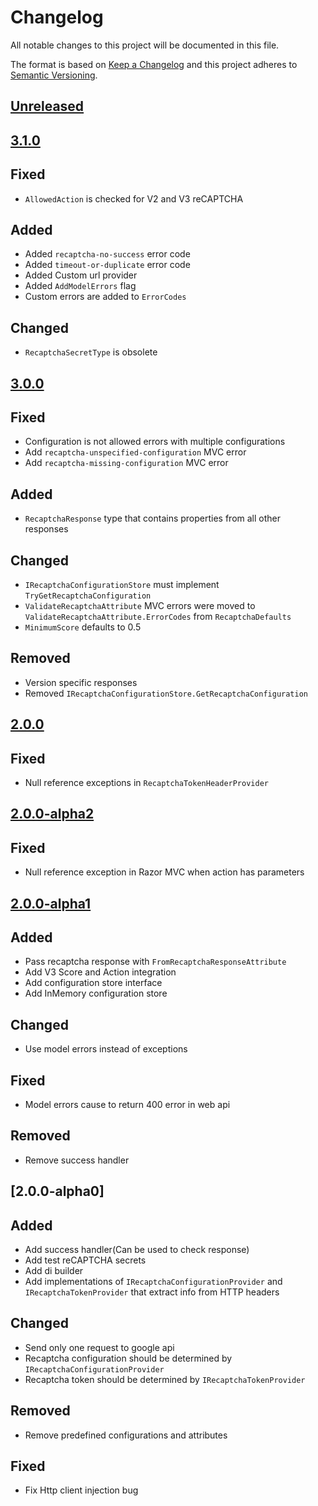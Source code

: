# Changelog

All notable changes to this project will be documented in this file.

The format is based on [Keep a Changelog](https://keepachangelog.com/en/1.0.0/)
and this project adheres to [Semantic Versioning](https://semver.org/spec/v2.0.0.html).

## [Unreleased]

## [3.1.0]

## Fixed

- `AllowedAction` is checked for V2 and V3 reCAPTCHA

## Added

- Added `recaptcha-no-success` error code
- Added `timeout-or-duplicate` error code
- Added Custom url provider
- Added `AddModelErrors` flag
- Custom errors are added to `ErrorCodes`

## Changed

- `RecaptchaSecretType` is obsolete

## [3.0.0]

## Fixed

- Configuration is not allowed errors with multiple configurations
- Add `recaptcha-unspecified-configuration` MVC error
- Add `recaptcha-missing-configuration` MVC error

## Added

- `RecaptchaResponse` type that contains properties from all other responses

## Changed

- `IRecaptchaConfigurationStore` must implement `TryGetRecaptchaConfiguration`
- `ValidateRecaptchaAttribute` MVC errors were moved to `ValidateRecaptchaAttribute.ErrorCodes` from `RecaptchaDefaults`
- `MinimumScore` defaults to 0.5

## Removed

- Version specific responses
- Removed `IRecaptchaConfigurationStore.GetRecaptchaConfiguration`

## [2.0.0]

## Fixed

- Null reference exceptions in `RecaptchaTokenHeaderProvider`

## [2.0.0-alpha2]

## Fixed

- Null reference exception in Razor MVC when action has parameters

## [2.0.0-alpha1]

## Added

- Pass recaptcha response with `FromRecaptchaResponseAttribute`
- Add V3 Score and Action integration
- Add configuration store interface
- Add InMemory configuration store

## Changed

- Use model errors instead of exceptions

## Fixed

- Model errors cause to return 400 error in web api

## Removed

- Remove success handler

## [2.0.0-alpha0]

## Added

- Add success handler(Can be used to check response)
- Add test reCAPTCHA secrets
- Add di builder
- Add implementations of `IRecaptchaConfigurationProvider` and `IRecaptchaTokenProvider` that extract info from HTTP headers

## Changed

- Send only one request to google api
- Recaptcha configuration should be determined by `IRecaptchaConfigurationProvider`
- Recaptcha token should be determined by `IRecaptchaTokenProvider`

## Removed

- Remove predefined configurations and attributes

## Fixed

- Fix Http client injection bug 

[Unreleased]: https://github.com/Spaier/Spaier.Recaptcha/compare/3.1.0...HEAD
[3.1.0]: https://github.com/Spaier/Spaier.Recaptcha/compare/3.0.0...3.1.0
[3.0.0]: https://github.com/Spaier/Spaier.Recaptcha/compare/2.0.0...3.0.0
[2.0.0]: https://github.com/Spaier/Spaier.Recaptcha/compare/2.0.0-alpha2...2.0.0
[2.0.0-alpha2]: https://github.com/Spaier/Spaier.Recaptcha/compare/2.0.0-alpha1...2.0.0-alpha2
[2.0.0-alpha1]: https://github.com/Spaier/Spaier.Recaptcha/compare/2.0.0-alpha0...2.0.0-alpha1